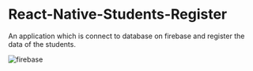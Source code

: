 # React-Native-Students-Register
An application which is connect to database on firebase and register the data of the students.

![firebase](https://user-images.githubusercontent.com/37938731/130773330-7abed2d9-dc34-4d18-ab59-472736097c96.png)


